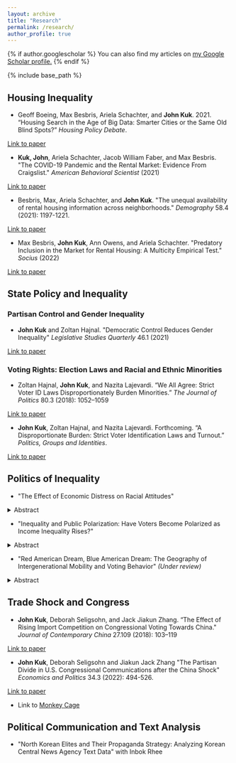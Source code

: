 ```yaml
---
layout: archive
title: "Research"
permalink: /research/
author_profile: true
---
```


{% if author.googlescholar %}
  You can also find my articles on <u><a href="{{author.googlescholar}}">my Google Scholar profile</a>.</u>
{% endif %}

<!-- Global site tag (gtag.js) - Google Analytics -->
<script async src="https://www.googletagmanager.com/gtag/js?id=UA-123521501-1"></script>
<script>
  window.dataLayer = window.dataLayer || [];
  function gtag(){dataLayer.push(arguments);}
  gtag('js', new Date());

  gtag('config', 'UA-123521501-1');
</script>


{% include base_path %}


## Housing Inequality

- Geoff Boeing, Max Besbris, Ariela Schachter, and **John Kuk**. 2021. “Housing Search in the Age of Big Data: Smarter Cities or the Same Old Blind Spots?” *Housing Policy Debate*.

[Link to paper](https://www.tandfonline.com/doi/abs/10.1080/10511482.2019.1684336)

- **Kuk, John**, Ariela Schachter, Jacob William Faber, and Max Besbris. "The COVID-19 Pandemic and the Rental Market: Evidence From Craigslist." *American Behavioral Scientist* (2021)

[Link to paper](https://journals.sagepub.com/doi/full/10.1177/00027642211003149)

- Besbris, Max, Ariela Schachter, and **John Kuk**. "The unequal availability of rental housing information across neighborhoods." *Demography* 58.4 (2021): 1197-1221.

[Link to paper](https://read.dukeupress.edu/demography/article/58/4/1197/173903/The-Unequal-Availability-of-Rental-Housing)

- Max Besbris, **John Kuk**, Ann Owens, and Ariela Schachter. "Predatory Inclusion in the Market for Rental Housing: A Multicity Empirical Test." *Socius* (2022)

[Link to paper](https://journals.sagepub.com/doi/full/10.1177/23780231221079001)


## State Policy and Inequality

### Partisan Control and Gender Inequality

- **John Kuk** and Zoltan Hajnal. "Democratic Control Reduces Gender Inequality" *Legislative Studies Quarterly* 46.1 (2021)

[Link to paper](https://onlinelibrary.wiley.com/doi/full/10.1111/lsq.12316)


### Voting Rights: Election Laws and Racial and Ethnic Minorities

- Zoltan Hajnal, **John Kuk**, and Nazita Lajevardi. “We All Agree: Strict Voter ID Laws Disproportionately Burden Minorities.” *The Journal of Politics* 80.3 (2018): 1052–1059

[Link to paper](https://www.journals.uchicago.edu/doi/abs/10.1086/696617)

- **John Kuk**, Zoltan Hajnal, and Nazita Lajevardi. Forthcoming. “A Disproportionate Burden: Strict Voter Identification Laws and Turnout.” *Politics, Groups and Identities*.

[Link to paper](https://www.tandfonline.com/doi/abs/10.1080/21565503.2020.1773280)


## Politics of Inequality 

- "The Effect of Economic Distress on Racial Attitudes"

<details><summary>Abstract</summary>
<p>
Scholars have long considered racial attitudes as an independent factor from economic experiences. In this paper, I question this premise. I explore the impact of economic anxiety on racial attitudes and develop a theory to explain how economic anxiety activates an individual’s racial resentment. Individuals whose living standards have stagnated over time and thus fear losing their socioeconomic status are likely to develop stronger in-group solidarity and out- group derogation. Individuals counteract economic threats by developing stronger in-group versus out-group identity. I test this theory in two different empirical settings. First, using local Chinese import exposure as an instrument to capture local economic disruption, I measure how an unexpected shock to the local economy engenders a higher level of racial resentment. Second, I run a survey experiment by priming respondents to think about financially stressful situations. Respondents primed with economic anxiety showed a higher level of racial resentment and ethnocentrism.
</p>
</details>


- "Inequality and Public Polarization: Have Voters Become Polarized as Income Inequality Rises?"

<details><summary>Abstract</summary>
<p>
Have voters become polarized as income inequality has risen? To better understand polarization among the public and its relationship with inequality, I estimate voters’ ideology in two dimensions from 1980 to 2012 with a two-dimensional item response theory (IRT) model. The IRT model shows that the degree of polarization in economic policy preferences has not increased since 1980, but rather that polarization on racial and social issues has increased. The views on racial and social issues are largely driven by racial resentment. The degree of polariza- tion on social issues and on inequality levels are as highly correlated as the degree of correlation between polarization among elected officials and inequality. These results suggest that the link between inequality and polarization in Congress is voters’ polarization on non-economic issues, and not redistributive preferences.
 </p>
  </details>



- "Red American Dream, Blue American Dream: The Geography of Intergenerational Mobility and Voting Behavior" *(Under review)*

<details><summary>Abstract</summary>
<p>
What happens to voters’ hearts and minds when the reality of the American Dream is shifting? The United States has long been called the “Land of Opportunity” with its high levels of social mobility long considered to be the bedrock of American exceptionalism. However, recent research on intergenerational mobility has found large geographical differences within the United States. In this article, I develop a theory explaining why the level of intergenerational mobility in voters’ neighborhoods is correlated with voting behavior. I show that Census tract level-measured mobility is positively correlated with Republican vote share and the individual probability of voting Republican. This article also provides an explanation why poor voters support Republican candidates. Low-income voters vote Republican in the presence of the prospect that hard work will offer them an opportunity to succeed. Low-income voters’ likelihood of voting Republican is more strongly correlated with intergenerational mobility than middle- and high-income voters.
 </p>
</details>



## Trade Shock and Congress

- **John Kuk**, Deborah Seligsohn, and Jack Jiakun Zhang. “The Effect of Rising Import Competition on Congressional Voting Towards China." *Journal of Contemporary China* 27.109 (2018): 103–119

[Link to paper](https://www.tandfonline.com/doi/abs/10.1080/10670564.2017.1363024)

- **John Kuk**, Deborah Seligsohn and Jiakun Jack Zhang "The Partisan Divide in U.S. Congressional Communications after the China Shock" *Economics and Politics* 34.3 (2022): 494-526.

[Link to paper](https://onlinelibrary.wiley.com/doi/abs/10.1111/ecpo.12207)
  - Link to [Monkey Cage](https://www.washingtonpost.com/news/monkey-cage/wp/2018/08/07/why-republicans-dont-push-back-on-trumps-china-tariffs-in-one-map/?utm_term=.381c8ba32608)





## Political Communication and Text Analysis

- "North Korean Elites and Their Propaganda Strategy: Analyzing Korean Central News Agency Text Data" with Inbok Rhee 
